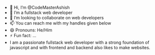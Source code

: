 - 👋 Hi, I’m @CodeMasterAshish
- 👀 I’m a fullstack web developer 
- 💞️ I’m looking to collaborate on web developers
- 📫 You can reach me with my handles given below
- 😄 Pronouns: He/Him
- ⚡ Fun fact: ...
- I am a passionate fullstack web developer with a strong foundation of javascript and with frontend and backend also likes to make websites.

<!---
CodeMasterAshish/CodeMasterAshish is a ✨ special ✨ repository because its `README.md` (this file) appears on your GitHub profile.
You can click the Preview link to take a look at your changes.
--->
